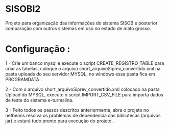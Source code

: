 # SISOBI2
Projeto para organização das informações do sistema SISOB e posterior comparação com outros sistemas em uso no estado de mato grosso.

# Configuração :
1 - Crie um banco mysql e execute o script CREATE_REGISTRO_TABLE para criar as tabelas, coloque o arquivo 
short_arquivoSiprev_convertido.xml na
pasta uploads do seu servidor MYSQL, no windows essa pasta fica em PROGRAMDATA .

2 - Com o arquivo short_arquivoSiprev_convertido.xml colocado na pasta Upload do MYSQL, execute o script IMPORT_CSV_FILE para importa 
dados de teste do sistema e-turmalina.

3 - Feito todos os passos descritos anteriormente, abra o projeto no netbeans resolva os problemas de dependencia das bibliotecas 
(arquivos jar) e estará tudo pronto para execução do projeto . 
